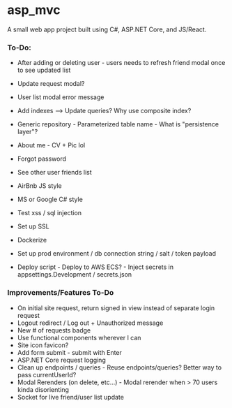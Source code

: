 # asp_mvc

A small web app project built using C#, ASP.NET Core, and JS/React.

### **To-Do**:
* After adding or deleting user - users needs to refresh friend modal once to see updated list
* Update request modal?
* User list modal error message

* Add indexes --> Update queries? Why use composite index?

* Generic repository - Parameterized table name - What is "persistence layer"?
* About me - CV + Pic lol
* Forgot password
* See other user friends list
* AirBnb JS style
* MS or Google C# style

* Test xss / sql injection
* Set up SSL
* Dockerize
* Set up prod environment / db connection string / salt / token payload
* Deploy script - Deploy to AWS ECS? - Inject secrets in appsettings.Development / secrets.json

### **Improvements/Features To-Do**
* On initial site request, return signed in view instead of separate login request
* Logout redirect / Log out + Unauthorized message
* New # of requests badge
* Use functional components wherever I can
* Site icon favicon?
* Add form submit - submit with Enter
* ASP.NET Core request logging
* Clean up endpoints / queries - Reuse endpoints/queries? Better way to pass currentUserId?
* Modal Rerenders (on delete, etc...) - Modal rerender when > 70 users kinda disorienting
* Socket for live friend/user list update